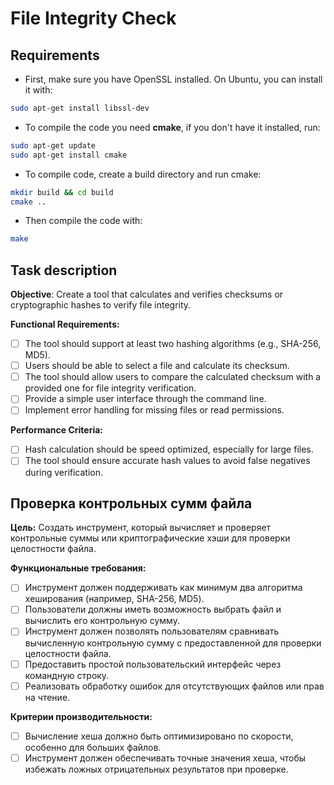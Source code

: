 # File Integrity Check

## Requirements
- First, make sure you have OpenSSL installed. On Ubuntu, you can install it with:
```bash
sudo apt-get install libssl-dev
```
- To compile the code you need **cmake**, if you don't have it installed, run:
```bash
sudo apt-get update
sudo apt-get install cmake
```
- To compile code, create a build directory and run cmake:
```bash
mkdir build && cd build
cmake ..
```
- Then compile the code with:
```bash
make
```

## Task description
**Objective**: Create a tool that calculates and verifies checksums or cryptographic hashes to verify file integrity.

**Functional Requirements:**

- [ ] The tool should support at least two hashing algorithms (e.g., SHA-256, MD5).
- [ ] Users should be able to select a file and calculate its checksum.
- [ ]  The tool should allow users to compare the calculated checksum with a provided one for file integrity verification.
- [ ]  Provide a simple user interface through the command line.
- [ ]  Implement error handling for missing files or read permissions.

**Performance Criteria:**

- [ ] Hash calculation should be speed optimized, especially for large files.
- [ ] The tool should ensure accurate hash values to avoid false negatives during verification.

## Проверка контрольных сумм файла

**Цель:** Создать инструмент, который вычисляет и проверяет контрольные суммы или криптографические хэши для проверки целостности файла.

**Функциональные требования:**

- [ ]  Инструмент должен поддерживать как минимум два алгоритма хеширования (например, SHA-256, MD5).
- [ ]  Пользователи должны иметь возможность выбрать файл и вычислить его контрольную сумму.
- [ ]  Инструмент должен позволять пользователям сравнивать вычисленную контрольную сумму с предоставленной для проверки целостности файла.
- [ ]  Предоставить простой пользовательский интерфейс через командную строку.
- [ ]  Реализовать обработку ошибок для отсутствующих файлов или прав на чтение.

**Критерии производительности:**

- [ ]  Вычисление хеша должно быть оптимизировано по скорости, особенно для больших файлов.
- [ ]  Инструмент должен обеспечивать точные значения хеша, чтобы избежать ложных отрицательных результатов при проверке.